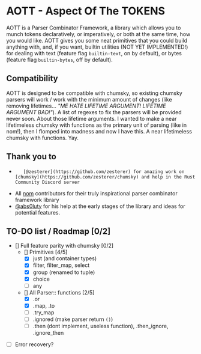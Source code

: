 # AOTT - Aspect Of The TOKENS

AOTT is a Parser Combinator Framework, a library which allows you to munch
tokens declaratively, or imperatively, or both at the same time, how you would like.
AOTT gives you some neat primitives that you could build anything with,
and, if you want, builtin utilities (NOT YET IMPLEMENTED!) for dealing with
text (feature flag `builtin-text`, on by default),
or bytes (feature flag `builtin-bytes`, off by default).

## Compatibility

AOTT is designed to be compatible with chumsky, so existing chumsky parsers will work / work with the minimum amount of changes (like removing lifetimes... *"ME HATE LIFETIME ARGUMENT! LIFETIME ARGUMENT BAD!"*).
A list of regexes to fix the parsers will be provided <del>never</del> soon.
About those lifetime arguments. I wanted to make a near lifetimeless chumsky
with functions as the primary unit of parsing (like in nom!), then I flomped into madness and now I have this. A near lifetimeless chumsky with functions. Yay.


## Thank you to

-        [@zesterer](https://github.com/zesterer) for amazing work on [chumsky](https://github.com/zesterer/chumsky) and help in the Rust Community Discord server
-   All [nom](https://github.com/rust-bakery/nom) contributors for their truly inspirational parser combinator framework library
-   [@abs0luty](https://github.com/abs0luty) for his help at the early stages of the library and ideas for potential features.


## TO-DO list / Roadmap [0/2]

-   [] Full feature parity with chumsky [0/2]
    -   [] Primitives [4/5]
        -   [x] just (and container types)
        -   [x] filter, filter_map, select
        -   [x] group (renamed to tuple)
        -   [x] choice
        -   [ ] any
    -   [] All Parser:: functions [2/5]
        -   [x] .or
        -   [x] .map, .to
        -   [ ] .try_map
        -   [ ] .ignored (make parser return `()`)
        -   [ ] .then (dont implement, useless function), .then_ignore, .ignore_then
-   [ ] Error recovery?

